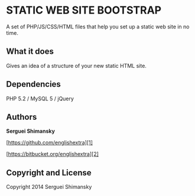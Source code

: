 STATIC WEB SITE BOOTSTRAP
=========================

A set of PHP/JS/CSS/HTML files that help you set up a static web site in no time.

What it does
------------

Gives an idea of a structure of your new static HTML site.

Dependencies
------------

PHP 5.2 / MySQL 5 / jQuery

Authors
-------

**Serguei Shimansky**

[https://github.com/englishextra][1]

[1]: <https://github.com/englishextra>

[https://bitbucket.org/englishextra][2]

[2]: <https://bitbucket.org/englishextra>

Copyright and License
---------------------

Copyright 2014 Serguei Shimansky
